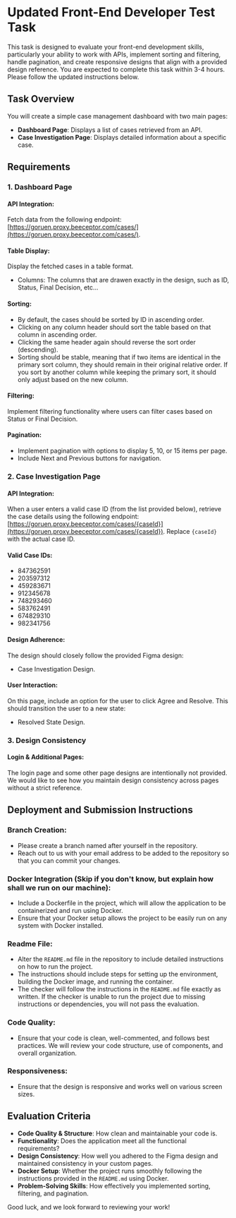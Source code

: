 # Updated Front-End Developer Test Task

This task is designed to evaluate your front-end development skills, particularly your ability to work with APIs, implement sorting and filtering, handle pagination, and create responsive designs that align with a provided design reference. You are expected to complete this task within 3-4 hours. Please follow the updated instructions below.

## Task Overview

You will create a simple case management dashboard with two main pages:

- **Dashboard Page**: Displays a list of cases retrieved from an API.
- **Case Investigation Page**: Displays detailed information about a specific case.

## Requirements

### 1. Dashboard Page

#### API Integration:
Fetch data from the following endpoint: [https://goruen.proxy.beeceptor.com/cases/](https://goruen.proxy.beeceptor.com/cases/).

#### Table Display:
Display the fetched cases in a table format.
- Columns: The columns that are drawen exactly in the design, such as ID, Status, Final Decision, etc...

#### Sorting:
- By default, the cases should be sorted by ID in ascending order.
- Clicking on any column header should sort the table based on that column in ascending order.
- Clicking the same header again should reverse the sort order (descending).
- Sorting should be stable, meaning that if two items are identical in the primary sort column, they should remain in their original relative order. If you sort by another column while keeping the primary sort, it should only adjust based on the new column.

#### Filtering:
Implement filtering functionality where users can filter cases based on Status or Final Decision.

#### Pagination:
- Implement pagination with options to display 5, 10, or 15 items per page.
- Include Next and Previous buttons for navigation.

### 2. Case Investigation Page

#### API Integration:
When a user enters a valid case ID (from the list provided below), retrieve the case details using the following endpoint: [https://goruen.proxy.beeceptor.com/cases/{caseId}](https://goruen.proxy.beeceptor.com/cases/{caseId}). Replace `{caseId}` with the actual case ID.

#### Valid Case IDs:
- 847362591
- 203597312
- 459283671
- 912345678
- 748293460
- 583762491
- 674829310
- 982341756

#### Design Adherence:
The design should closely follow the provided Figma design:
- Case Investigation Design.

#### User Interaction:
On this page, include an option for the user to click Agree and Resolve. This should transition the user to a new state:
- Resolved State Design.

### 3. Design Consistency

#### Login & Additional Pages:
The login page and some other page designs are intentionally not provided. We would like to see how you maintain design consistency across pages without a strict reference.

## Deployment and Submission Instructions

### Branch Creation:
- Please create a branch named after yourself in the repository.
- Reach out to us with your email address to be added to the repository so that you can commit your changes.

### Docker Integration (Skip if you don't know, but explain how shall we run on our machine):
- Include a Dockerfile in the project, which will allow the application to be containerized and run using Docker.
- Ensure that your Docker setup allows the project to be easily run on any system with Docker installed.

### Readme File:
- Alter the `README.md` file in the repository to include detailed instructions on how to run the project.
- The instructions should include steps for setting up the environment, building the Docker image, and running the container.
- The checker will follow the instructions in the `README.md` file exactly as written. If the checker is unable to run the project due to missing instructions or dependencies, you will not pass the evaluation.

### Code Quality:
- Ensure that your code is clean, well-commented, and follows best practices. We will review your code structure, use of components, and overall organization.

### Responsiveness:
- Ensure that the design is responsive and works well on various screen sizes.

## Evaluation Criteria

- **Code Quality & Structure**: How clean and maintainable your code is.
- **Functionality**: Does the application meet all the functional requirements?
- **Design Consistency**: How well you adhered to the Figma design and maintained consistency in your custom pages.
- **Docker Setup**: Whether the project runs smoothly following the instructions provided in the `README.md` using Docker.
- **Problem-Solving Skills**: How effectively you implemented sorting, filtering, and pagination.


Good luck, and we look forward to reviewing your work!
